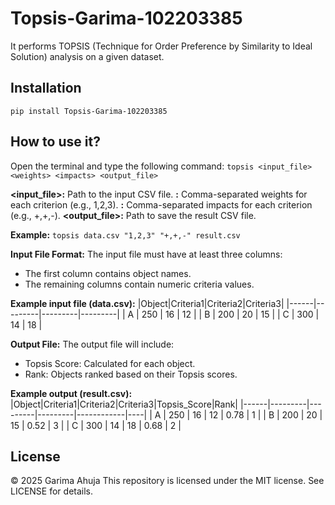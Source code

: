 # Topsis-Garima-102203385
It performs TOPSIS (Technique for Order Preference by Similarity to Ideal Solution) analysis on a given dataset.

## Installation
```pip install Topsis-Garima-102203385```

## How to use it?
Open the terminal and type the following command:
```topsis <input_file> <weights> <impacts> <output_file>```

**<input_file>:** Path to the input CSV file.
**<weights>:** Comma-separated weights for each criterion (e.g., 1,2,3).
**<impacts>:** Comma-separated impacts for each criterion (e.g., +,+,-).
**<output_file>:** Path to save the result CSV file.

**Example:**
```topsis data.csv "1,2,3" "+,+,-" result.csv```

**Input File Format:**
The input file must have at least three columns:
- The first column contains object names.
- The remaining columns contain numeric criteria values.

**Example input file (data.csv):**
|Object|Criteria1|Criteria2|Criteria3|
|------|---------|---------|---------|
|   A  |    250  |   16    |    12   |
|   B  |    200  |   20    |    15   |
|   C  |    300  |   14    |    18   |

**Output File:**
The output file will include:
- Topsis Score: Calculated for each object.
- Rank: Objects ranked based on their Topsis scores.

**Example output (result.csv):**
|Object|Criteria1|Criteria2|Criteria3|Topsis_Score|Rank|
|------|---------|---------|---------|------------|----|
|   A  |    250  |   16    |    12   |    0.78    |  1 |
|   B  |    200  |   20    |    15   |    0.52    |  3 |
|   C  |    300  |   14    |    18   |    0.68    |  2 |

## License
© 2025 Garima Ahuja
This repository is licensed under the MIT license. See LICENSE for details.